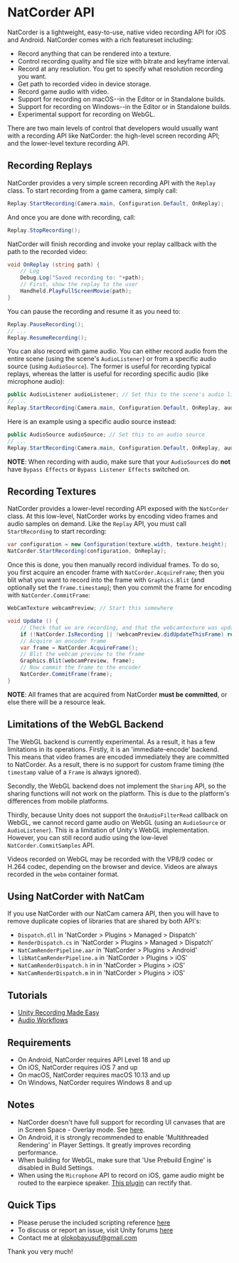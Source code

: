 # NatCorder API
NatCorder is a lightweight, easy-to-use, native video recording API for iOS and Android. NatCorder comes with a rich featureset including:
+ Record anything that can be rendered into a texture.
+ Control recording quality and file size with bitrate and keyframe interval.
+ Record at any resolution. You get to specify what resolution recording you want.
+ Get path to recorded video in device storage.
+ Record game audio with video.
+ Support for recording on macOS--in the Editor or in Standalone builds.
+ Support for recording on Windows--in the Editor or in Standalone builds.
+ Experimental support for recording on WebGL.

There are two main levels of control that developers would usually want with a recording API like NatCorder: the high-level screen recording API; and the lower-level texture recording API.

## Recording Replays
NatCorder provides a very simple screen recording API with the `Replay` class. To start recording from a game camera, simply call:
```csharp
Replay.StartRecording(Camera.main, Configuration.Default, OnReplay);
```

And once you are done with recording, call:
```csharp
Replay.StopRecording();
```

NatCorder will finish recording and invoke your replay callback with the path to the recorded video:
```csharp
void OnReplay (string path) {
    // Log
    Debug.Log("Saved recording to: "+path);
    // First, show the replay to the user
    Handheld.PlayFullScreenMovie(path);
}
```

You can pause the recording and resume it as you need to:
```csharp
Replay.PauseRecording();
// ...
Replay.ResumeRecording();
```

You can also record with game audio. You can either record audio from the entire scene (using the scene's `AudioListener`) or from a specific audio source (using `AudioSource`). The former is useful for recording typical replays, whereas the latter is useful for recording specific audio (like microphone audio):
```csharp
public AudioListener audioListener; // Set this to the scene's audio listener
// ...
Replay.StartRecording(Camera.main, Configuration.Default, OnReplay, audioListener);
```

Here is an example using a specific audio source instead:
```csharp
public AudioSource audioSource; // Set this to an audio source
// ...
Replay.StartRecording(Camera.main, Configuration.Default, OnReplay, audioSource);
```

**NOTE**: When recording with audio, make sure that your `AudioSource`s do **not** have `Bypass Effects` or `Bypass Listener Effects` switched on.

## Recording Textures
NatCorder provides a lower-level recording API exposed with the `NatCorder` class. At this low-level, NatCorder works by encoding video frames and audio samples on demand. Like the `Replay` API, you must call `StartRecording` to start recording:
```csharp
var configuration = new Configuration(texture.width, texture.height);
NatCorder.StartRecording(configuration, OnReplay);
```

Once this is done, you then manually record individual frames. To do so, you first acquire an encoder frame with `NatCorder.AcquireFrame`; then you blit what you want to record into the frame with `Graphics.Blit` (and optionally set the `frame.timestamp`); then you commit the frame for encoding with `NatCorder.CommitFrame`:
```csharp
WebCamTexture webcamPreview; // Start this somewhere

void Update () {
    // Check that we are recording, and that the webcamtexture was updated this frame
    if (!NatCorder.IsRecording || !webcamPreview.didUpdateThisFrame) return;
    // Acquire an encoder frame
    var frame = NatCorder.AcquireFrame();
    // Blit the webcam preview to the frame
    Graphics.Blit(webcamPreview, frame);
    // Now commit the frame to the encoder
    NatCorder.CommitFrame(frame);
}
```

**NOTE**: All frames that are acquired from NatCorder **must be committed**, or else there will be a resource leak.

## Limitations of the WebGL Backend
The WebGL backend is currently experimental. As a result, it has a few limitations in its operations. Firstly, it is an 'immediate-encode' backend. This means that video frames are encoded immediately they are committed to NatCorder. As a result, there is no support for custom frame timing (the `timestamp` value of a `Frame` is always ignored).

Secondly, the WebGL backend does not implement the `Sharing` API, so the sharing functions will not work on the platform. This is due to the platform's differences from mobile platforms.

Thirdly, because Unity does not support the `OnAudioFilterRead` callback on WebGL, we cannot record game audio on WebGL (using an `AudioSource` or `AudioListener`). This is a limitation of Unity's WebGL implementation. However, you can still record audio using the low-level `NatCorder.CommitSamples` API.

Videos recorded on WebGL may be recorded with the VP8/9 codec or H.264 codec, depending on the browser and device. Videos are always recorded in the `webm` container format.

## Using NatCorder with NatCam
If you use NatCorder with our NatCam camera API, then you will have to remove duplicate copies of libraries that are shared by both API's:
- `Dispatch.dll` in 'NatCorder > Plugins > Managed > Dispatch'
- `RenderDispatch.cs` in 'NatCorder > Plugins > Managed > Dispatch'
- `NatCamRenderPipeline.aar` in 'NatCorder > Plugins > Android'
- `libNatCamRenderPipeline.a` in 'NatCorder > Plugins > iOS'
- `NatCamRenderDispatch.h` in in 'NatCorder > Plugins > iOS'
- `NatCamRenderDispatch.m` in in 'NatCorder > Plugins > iOS'

## Tutorials
- [Unity Recording Made Easy](https://medium.com/@olokobayusuf/natcorder-unity-recording-made-easy-f0fdee0b5055)
- [Audio Workflows](https://medium.com/@olokobayusuf/natcorder-tutorial-audio-workflows-1cfce15fb86a)

## Requirements
- On Android, NatCorder requires API Level 18 and up
- On iOS, NatCorder requires iOS 7 and up
- On macOS, NatCorder requires macOS 10.13 and up
- On Windows, NatCorder requires Windows 8 and up

## Notes
- NatCorder doesn't have full support for recording UI canvases that are in Screen Space - Overlay mode. See [here](https://forum.unity3d.com/threads/render-a-canvas-to-rendertexture.272754/#post-1804847).
- On Android, it is strongly recommended to enable 'Multithreaded Rendering' in Player Settings. It greatly improves recording performance.
- When building for WebGL, make sure that 'Use Prebuild Engine' is disabled in Build Settings.
- When using the `Microphone` API to record on iOS, game audio might be routed to the earpiece speaker. [This plugin](https://github.com/cbaltzer/UnitySpeakerFix) can rectify that.

## Quick Tips
- Please peruse the included scripting reference [here](https://olokobayusuf.github.io/NatCorder-Docs/)
- To discuss or report an issue, visit Unity forums [here](https://forum.unity.com/threads/natcorder-video-recording-api.505146/)
- Contact me at [olokobayusuf@gmail.com](mailto:olokobayusuf@gmail.com)

Thank you very much!